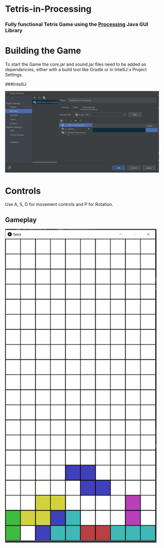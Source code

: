 # Tetris-in-Processing
### Fully functional Tetris Game using the [Processing](https://processing.org "Processing") Java GUI Library

# Building the Game
To start the Game the core.jar and sound.jar files need to be added as dependencies, either with a build tool like Gradle or in
IntelliJ´s Project Settings.

###IntelliJ

![alt text](img/module.png)


# Controls

Use A, S, D for movement controls and P for Rotation.


## Gameplay

![alt text](img/gameplay.png)

